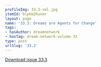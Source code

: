 ```yaml
---
profileImg: 33.3-sml.jpg
itemId: bcphb2huxmr
layout: page
name: '33.3: Dreams are Agents for Change'
tags:
- hasAuthor: dreamnetwork
- hasTag: dream-network-volume-33
type: post
urlSlug: '33.3'
---
```

<a href="../files/pdfs/Volume_33/33.3_change.pdf" download="">Download issue 33.3</a>